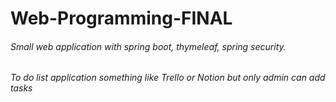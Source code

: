 # Web-Programming-FINAL
###### Small web application with spring boot, thymeleaf, spring security.
###### To do list application something like Trello or Notion but only admin can add tasks
